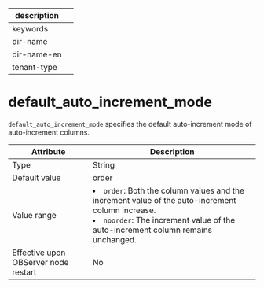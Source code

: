 |description||
|---|---|
|keywords||
|dir-name||
|dir-name-en||
|tenant-type||

# default_auto_increment_mode

`default_auto_increment_mode` specifies the default auto-increment mode of auto-increment columns.

| **Attribute** | **Description** |
| --- | --- |
| Type | String |
| Default value | order |
| Value range | <li>`order`: Both the column values and the increment value of the auto-increment column increase.<li>`noorder`: The increment value of the auto-increment column remains unchanged. |
| Effective upon OBServer node restart | No |
